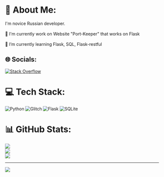# 💫 About Me:
I'm novice Russian developer.<br><br>🔭 I'm currently work on Website "Port-Keeper" that works on Flask<br><br>🌱 I’m currently learning Flask, SQL, Flask-restful<br>


## 🌐 Socials:
[![Stack Overflow](https://img.shields.io/badge/-Stackoverflow-FE7A16?logo=stack-overflow&logoColor=white)](https://stackoverflow.com/users/21702855) 

# 💻 Tech Stack:
![Python](https://img.shields.io/badge/python-3670A0?style=flat&logo=python&logoColor=ffdd54) ![Glitch](https://img.shields.io/badge/glitch-%233333FF.svg?style=flat&logo=glitch&logoColor=white) ![Flask](https://img.shields.io/badge/flask-%23000.svg?style=flat&logo=flask&logoColor=white) ![SQLite](https://img.shields.io/badge/sqlite-%2307405e.svg?style=flat&logo=sqlite&logoColor=white)
# 📊 GitHub Stats:
![](https://github-readme-stats.vercel.app/api?username=Winushkin&theme=radical&hide_border=false&include_all_commits=false&count_private=false)<br/>
![](https://github-readme-streak-stats.herokuapp.com/?user=Winushkin&theme=radical&hide_border=false)<br/>
![](https://github-readme-stats.vercel.app/api/top-langs/?username=Winushkin&theme=radical&hide_border=false&include_all_commits=false&count_private=false&layout=compact)

---
[![](https://visitcount.itsvg.in/api?id=Winushkin&icon=5&color=0)](https://visitcount.itsvg.in)

<!-- Proudly created with GPRM ( https://gprm.itsvg.in ) -->
